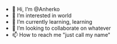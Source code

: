 - 👋 Hi, I’m @Anherko
- 👀 I’m interested in world
- 🌱 I’m currently learning, learning
- 💞️ I’m looking to collaborate on whatever
- 📫 How to reach me "just call my name"

<!---
Anherko/Anherko is a ✨ special ✨ repository because its `README.md` (this file) appears on your GitHub profile.
You can click the Preview link to take a look at your changes.
--->
